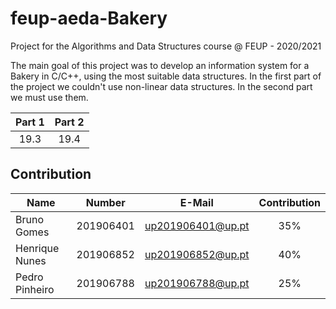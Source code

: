 # feup-aeda-Bakery
Project for the Algorithms and Data Structures course @ FEUP - 2020/2021

The main goal of this project was to develop an information system for a Bakery in C/C++, using the most suitable data structures. In the first part of the project we couldn't use non-linear data structures. In the second part we must use them.

| Part 1 | Part 2 |
| :----: | :----: |
| 19.3   | 19.4   |

## Contribution

| Name               | Number    | E-Mail            | Contribution |
| ------------------ | --------- | ----------------- | :----------: |
| Bruno Gomes        | 201906401 | up201906401@up.pt | 35%          |
| Henrique Nunes     | 201906852 | up201906852@up.pt | 40%          |
| Pedro Pinheiro     | 201906788 | up201906788@up.pt | 25%          |
